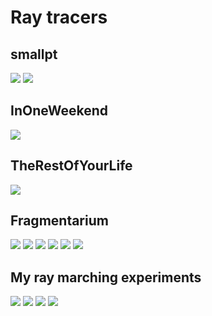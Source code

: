 # Ray tracers

[//]: # (Must use %20 instead of space in filepaths)

## smallpt
![](smallpt/renders/failed.png)
![](smallpt/renders/image%203.png)

## InOneWeekend
![](InOneWeekend/renders/image.png)

## TheRestOfYourLife
![](TheRestOfYourLife/renders/image.png)

## Fragmentarium
![](Fragmentarium/renders/1.PNG)
![](Fragmentarium/renders/3.PNG)
![](Fragmentarium/renders/4.PNG)
![](Fragmentarium/renders/5.PNG)
![](Fragmentarium/renders/6.PNG)
![](Fragmentarium/renders/7.PNG)

## My ray marching experiments
![](smallpt%20Ray%20Marcher/renders/1%20sphere.png)
![](smallpt%20Ray%20Marcher/renders/4%20removed%20tent%20filter,%20averaged%20over%20samples.png)
![](smallpt%20Ray%20Marcher/renders/5%201%20sample%20per%20pixel.png)
![](smallpt%20Ray%20Marcher/renders/6%20normals.png)

